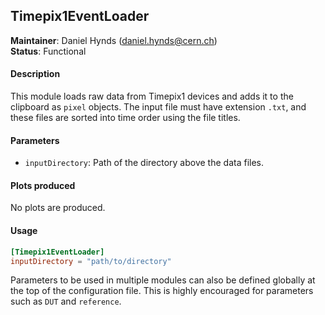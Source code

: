 ## Timepix1EventLoader
**Maintainer**: Daniel Hynds (<daniel.hynds@cern.ch>)  
**Status**: Functional  

#### Description
This module loads raw data from Timepix1 devices and adds it to the clipboard as `pixel` objects. The input file must have extension `.txt`, and these files are sorted into time order using the file titles.

#### Parameters
* `inputDirectory`: Path of the directory above the data files.

#### Plots produced
No plots are produced.

#### Usage
```toml
[Timepix1EventLoader]
inputDirectory = "path/to/directory"
```
Parameters to be used in multiple modules can also be defined globally at the top of the configuration file. This is highly encouraged for parameters such as `DUT` and `reference`.
